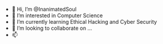 - 👋 Hi, I’m @InanimatedSoul
- 👀 I’m interested in Computer Science
- 🌱 I’m currently learning Ethical Hacking and Cyber Security
- 💞️ I’m looking to collaborate on ...
- 📫 

<!---
InanimatedSoul/InanimatedSoul is a ✨ special ✨ repository because its `README.md` (this file) appears on your GitHub profile.
You can click the Preview link to take a look at your changes.
--->
